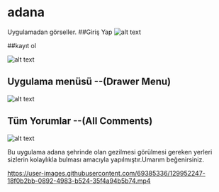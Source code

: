 # adana

Uygulamadan görseller.
##Giriş Yap
![alt text](https://github.com/mustafa01-crypto/adana/blob/master/assets/WhatsApp%20Image%202021-08-18%20at%2021.12.26.jpeg?raw=true)

##kayıt ol

![alt text](https://github.com/mustafa01-crypto/adana/blob/master/assets/WhatsApp%20Image%202021-08-18%20at%2021.12.26%20(1).jpeg?raw=true)

## Uygulama menüsü --(Drawer Menu)

![alt text](https://github.com/mustafa01-crypto/adana/blob/master/assets/WhatsApp%20Image%202021-08-14%20at%2000.00.09%20(4).jpeg?raw=true)
## Tüm Yorumlar --(All Comments)

![alt text](https://github.com/mustafa01-crypto/adana/blob/master/assets/WhatsApp%20Image%202021-08-14%20at%2000.00.09.jpeg?raw=true)

Bu uygulama adana şehrinde olan gezilmesi görülmesi gereken yerleri sizlerin kolaylıkla bulması amacıyla yapılmıştır.Umarım beğenirsiniz.

https://user-images.githubusercontent.com/69385336/129952247-18f0b2bb-0892-4983-b524-35f4a94b5b74.mp4


